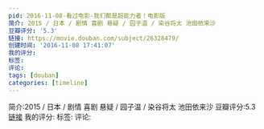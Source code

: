 ```yaml
---
pid: 2016-11-08-看过电影-我们都是超能力者！电影版
简介: 2015 / 日本 / 剧情 喜剧 悬疑 / 园子温 / 染谷将太 池田依来沙
豆瓣评分: '5.3'
链接: https://movie.douban.com/subject/26328479/
创建时间: '2016-11-08 17:41:07'
我的评分:
标签:
评论:
tags: [douban]
categories: [timeline]
---
```

简介:2015 / 日本 / 剧情 喜剧 悬疑 / 园子温 / 染谷将太 池田依来沙
豆瓣评分:5.3
[链接](https://movie.douban.com/subject/26328479/)
我的评分:
标签:
评论:
